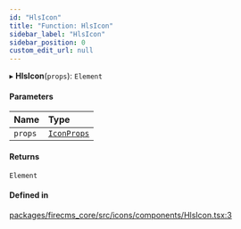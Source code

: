 ```yaml
---
id: "HlsIcon"
title: "Function: HlsIcon"
sidebar_label: "HlsIcon"
sidebar_position: 0
custom_edit_url: null
---
```


▸ **HlsIcon**(`props`): `Element`

#### Parameters

| Name | Type |
| :------ | :------ |
| `props` | [`IconProps`](../types/IconProps.md) |

#### Returns

`Element`

#### Defined in

[packages/firecms_core/src/icons/components/HlsIcon.tsx:3](https://github.com/FireCMSco/firecms/blob/d45f3739/packages/firecms_core/src/icons/components/HlsIcon.tsx#L3)
